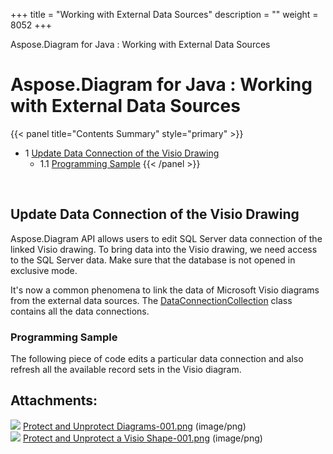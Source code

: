 +++
title = "Working with External Data Sources" 
description = "" 
weight = 8052 
+++

Aspose.Diagram for Java : Working with External Data Sources  

# Aspose.Diagram for Java : Working with External Data Sources


{{< panel title="Contents Summary" style="primary" >}}
*   1 [Update Data Connection of the Visio Drawing](#WorkingwithExternalDataSources-UpdateDataConnectionoftheVisioDrawing)
    *   1.1 [Programming Sample](#WorkingwithExternalDataSources-ProgrammingSample)
{{< /panel >}}
 

 

## Update Data Connection of the Visio Drawing

Aspose.Diagram API allows users to edit SQL Server data connection of the linked Visio drawing. To bring data into the Visio drawing, we need access to the SQL Server data. Make sure that the database is not opened in exclusive mode.

It's now a common phenomena to link the data of Microsoft Visio diagrams from the external data sources. The [DataConnectionCollection](http://www.aspose.com/api/java/diagram/com.aspose.diagram/classes/DataConnectionCollection) class contains all the data connections.

### Programming Sample

The following piece of code edits a particular data connection and also refresh all the available record sets in the Visio diagram.

## Attachments:

![](https://docs2.aspose.com/diagram/java/images/icons/bullet_blue.gif) [Protect and Unprotect Diagrams-001.png](https://docs2.aspose.com/diagram/java/attachments/18612331/18808853.png) (image/png)  
![](https://docs2.aspose.com/diagram/java/images/icons/bullet_blue.gif) [Protect and Unprotect a Visio Shape-001.png](https://docs2.aspose.com/diagram/java/attachments/18612331/18808852.png) (image/png)  

